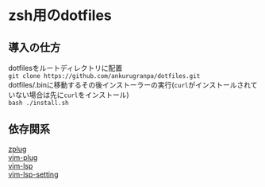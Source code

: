 # zsh用のdotfiles
## 導入の仕方  
dotfilesをルートディレクトリに配置   
`git clone https://github.com/ankurugranpa/dotfiles.git`  
dotfiles/.binに移動するその後インストーラーの実行(`curl`がインストールされていない場合は先に`curl`をインストール)  
`bash ./install.sh`  
## 依存関系   
[zplug](https://github.com/zplug/zplug)  
[vim-plug](https://github.com/junegunn/vim-plug)  
[vim-lsp](https://github.com/prabirshrestha/vim-lsp)  
[vim-lsp-setting](https://github.com/mattn/vim-lsp-settings)
